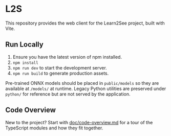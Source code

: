 # L2S

This repository provides the web client for the Learn2See project, built with Vite.

## Run Locally

1. Ensure you have the latest version of npm installed.
2. `npm install`
3. `npm run dev` to start the development server.
4. `npm run build` to generate production assets.

Pre-trained ONNX models should be placed in `public/models` so they are available at `/models/` at runtime.
Legacy Python utilities are preserved under `python/` for reference but are not served by the application.

## Code Overview

New to the project? Start with [doc/code-overview.md](doc/code-overview.md) for a tour of the TypeScript modules and how they fit together.
